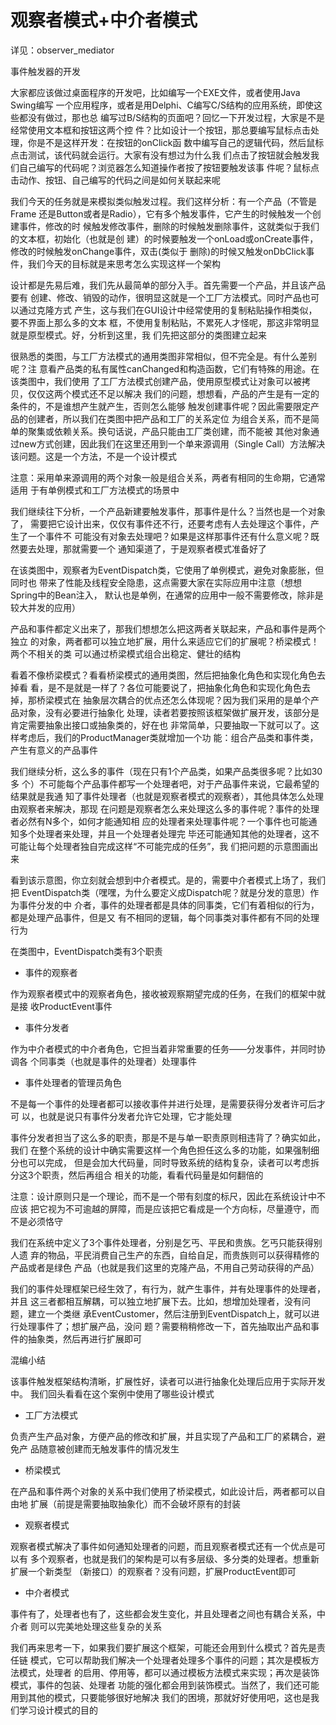观察者模式+中介者模式
========

详见：observer_mediator

事件触发器的开发

大家都应该做过桌面程序的开发吧，比如编写一个EXE文件，或者使用Java Swing编写
一个应用程序，或者是用Delphi、C编写C/S结构的应用系统，即使这些都没有做过，那也总
编写过B/S结构的页面吧？回忆一下开发过程，大家是不是经常使用文本框和按钮这两个控
件？比如设计一个按钮，那总要编写鼠标点击处理，你是不是这样开发：在按钮的onClick函
数中编写自己的逻辑代码，然后鼠标点击测试，该代码就会运行。大家有没有想过为什么我
们点击了按钮就会触发我们自己编写的代码呢？浏览器怎么知道操作者按了按钮要触发该事
件呢？鼠标点击动作、按钮、自己编写的代码之间是如何关联起来呢

我们今天的任务就是来模拟类似触发过程。我们这样分析：有一个产品（不管是Frame
还是Button或者是Radio），它有多个触发事件，它产生的时候触发一个创建事件，修改的时
候触发修改事件，删除的时候触发删除事件，这就类似于我们的文本框，初始化（也就是创
建）的时候要触发一个onLoad或onCreate事件，修改的时候触发onChange事件，双击(类似于
删除)的时候又触发onDbClick事件，我们今天的目标就是来思考怎么实现这样一个架构

设计都是先易后难，我们先从最简单的部分入手。首先需要一个产品，并且该产品要有
创建、修改、销毁的动作，很明显这就是一个工厂方法模式。同时产品也可以通过克隆方式
产生，这与我们在GUI设计中经常使用的复制粘贴操作相类似，要不界面上那么多的文本
框，不使用复制粘贴，不累死人才怪呢，那这非常明显就是原型模式。好，分析到这里，我
们先把这部分的类图建立起来

很熟悉的类图，与工厂方法模式的通用类图非常相似，但不完全是。有什么差别呢？注
意看产品类的私有属性canChanged和构造函数，它们有特殊的用途。在该类图中，我们使用
了工厂方法模式创建产品，使用原型模式让对象可以被拷贝，仅仅这两个模式还不足以解决
我们的问题，想想看，产品的产生是有一定的条件的，不是谁想产生就产生，否则怎么能够
触发创建事件呢？因此需要限定产品的创建者，所以我们在类图中把产品和工厂的关系定位
为组合关系，而不是简单的聚集或依赖关系。换句话说，产品只能由工厂类创建，而不能被
其他对象通过new方式创建，因此我们在这里还用到一个单来源调用（Single Call）方法解决
该问题。这是一个方法，不是一个设计模式

注意：采用单来源调用的两个对象一般是组合关系，两者有相同的生命期，它通常适用
于有单例模式和工厂方法模式的场景中

我们继续往下分析，一个产品新建要触发事件，那事件是什么？当然也是一个对象了，
需要把它设计出来，仅仅有事件还不行，还要考虑有人去处理这个事件，产生了一个事件不
可能没有对象去处理吧？如果是这样那事件还有什么意义呢？既然要去处理，那就需要一个
通知渠道了，于是观察者模式准备好了

在该类图中，观察者为EventDispatch类，它使用了单例模式，避免对象膨胀，但同时也
带来了性能及线程安全隐患，这点需要大家在实际应用中注意（想想Spring中的Bean注入，
默认也是单例，在通常的应用中一般不需要修改，除非是较大并发的应用）

产品和事件都定义出来了，那我们想想怎么把这两者关联起来，产品和事件是两个独立
的对象，两者都可以独立地扩展，用什么来适应它们的扩展呢？桥梁模式！两个不相关的类
可以通过桥梁模式组合出稳定、健壮的结构

看着不像桥梁模式？看看桥梁模式的通用类图，然后把抽象化角色和实现化角色去掉看
看，是不是就是一样了？各位可能要说了，把抽象化角色和实现化角色去掉，那桥梁模式在
抽象层次耦合的优点还怎么体现呢？因为我们采用的是单个产品对象，没有必要进行抽象化
处理，读者若要按照该框架做扩展开发，该部分是肯定需要抽象出接口或抽象类的，好在也
非常简单，只要抽取一下就可以了。这样考虑后，我们的ProductManager类就增加一个功
能：组合产品类和事件类，产生有意义的产品事件

我们继续分析，这么多的事件（现在只有1个产品类，如果产品类很多呢？比如30多
个）不可能每个产品事件都写一个处理者吧，对于产品事件来说，它最希望的结果就是我通
知了事件处理者（也就是观察者模式的观察者），其他具体怎么处理由观察者来解决，那现
在问题是观察者怎么来处理这么多的事件呢？事件的处理者必然有N多个，如何才能通知相
应的处理者来处理事件呢？一个事件也可能通知多个处理者来处理，并且一个处理者处理完
毕还可能通知其他的处理者，这不可能让每个处理者独自完成这样“不可能完成的任务”，我
们把问题的示意图画出来

看到该示意图，你立刻就会想到中介者模式。是的，需要中介者模式上场了，我们把
EventDispatch类（嘿嘿，为什么要定义成Dispatch呢？就是分发的意思）作为事件分发的中
介者，事件的处理者都是具体的同事类，它们有着相似的行为，都是处理产品事件，但是又
有不相同的逻辑，每个同事类对事件都有不同的处理行为

在类图中，EventDispatch类有3个职责

- 事件的观察者

作为观察者模式中的观察者角色，接收被观察期望完成的任务，在我们的框架中就是接
收ProductEvent事件

- 事件分发者

作为中介者模式的中介者角色，它担当着非常重要的任务——分发事件，并同时协调各
个同事类（也就是事件的处理者）处理事件

- 事件处理者的管理员角色

不是每一个事件的处理者都可以接收事件并进行处理，是需要获得分发者许可后才可
以，也就是说只有事件分发者允许它处理，它才能处理

事件分发者担当了这么多的职责，那是不是与单一职责原则相违背了？确实如此，我们
在整个系统的设计中确实需要这样一个角色担任这么多的功能，如果强制细分也可以完成，
但是会加大代码量，同时导致系统的结构复杂，读者可以考虑拆分这3个职责，然后再组合
相关的功能，看看代码量是如何翻倍的

注意：设计原则只是一个理论，而不是一个带有刻度的标尺，因此在系统设计中不应该
把它视为不可逾越的屏障，而是应该把它看成是一个方向标，尽量遵守，而不是必须恪守

我们在系统中定义了3个事件处理者，分别是乞丐、平民和贵族。乞丐只能获得别人遗
弃的物品，平民消费自己生产的东西，自给自足，而贵族则可以获得精修的产品或者是绿色
产品（也就是我们这里的克隆产品，不用自己劳动获得的产品）

我们的事件处理框架已经生效了，有行为，就产生事件，并有处理事件的处理者，并且
这三者都相互解耦，可以独立地扩展下去。比如，想增加处理者，没有问题，建立一个类继
承EventCustomer，然后注册到EventDispatch上，就可以进行处理事件了；想扩展产品，没问
题？需要稍稍修改一下，首先抽取出产品和事件的抽象类，然后再进行扩展即可

混编小结

该事件触发框架结构清晰，扩展性好，读者可以进行抽象化处理后应用于实际开发中。
我们回头看看在这个案例中使用了哪些设计模式

- 工厂方法模式

负责产生产品对象，方便产品的修改和扩展，并且实现了产品和工厂的紧耦合，避免产
品随意被创建而无触发事件的情况发生

- 桥梁模式

在产品和事件两个对象的关系中我们使用了桥梁模式，如此设计后，两者都可以自由地
扩展（前提是需要抽取抽象化）而不会破坏原有的封装

- 观察者模式

观察者模式解决了事件如何通知处理者的问题，而且观察者模式还有一个优点是可以有
多个观察者，也就是我们的架构是可以有多层级、多分类的处理者。想重新扩展一个新类型
（新接口）的观察者？没有问题，扩展ProductEvent即可

- 中介者模式

事件有了，处理者也有了，这些都会发生变化，并且处理者之间也有耦合关系，中介者
则可以完美地处理这些复杂的关系

我们再来思考一下，如果我们要扩展这个框架，可能还会用到什么模式？首先是责任链
模式，它可以帮助我们解决一个处理者处理多个事件的问题；其次是模板方法模式，处理者
的启用、停用等，都可以通过模板方法模式来实现；再次是装饰模式，事件的包装、处理者
功能的强化都会用到装饰模式。当然了，我们还可能用到其他的模式，只要能够很好地解决
我们的困境，那就好好使用吧，这也是我们学习设计模式的目的
